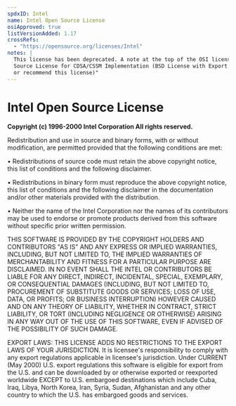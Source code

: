 ```yaml
---
spdxID: Intel
name: Intel Open Source License
osiApproved: true
listVersionAdded: 1.17
crossRefs: 
  - "https://opensource.org/licenses/Intel"
notes: |
  This license has been deprecated. A note at the top of the OSI license page states, "The Intel Open
  Source License for CDSA/CSSM Implementation (BSD License with Export Notice) (Intel has ceased to use
  or recommend this license)"
---
```


# Intel Open Source License

**Copyright (c) 1996-2000 Intel Corporation All rights reserved.**

Redistribution and use in source and binary forms, with or without modification, are permitted provided that the following conditions are met:

• Redistributions of source code must retain the above copyright notice, this list of conditions and the following disclaimer.

• Redistributions in binary form must reproduce the above copyright notice, this list of conditions and the following disclaimer in the documentation and/or other materials provided with the distribution.

• Neither the name of the Intel Corporation nor the names of its contributors may be used to endorse or promote products derived from this software without specific prior written permission.

THIS SOFTWARE IS PROVIDED BY THE COPYRIGHT HOLDERS AND CONTRIBUTORS "AS IS" AND ANY EXPRESS OR IMPLIED WARRANTIES, INCLUDING, BUT NOT LIMITED TO, THE IMPLIED WARRANTIES OF MERCHANTABILITY AND FITNESS FOR A PARTICULAR PURPOSE ARE DISCLAIMED. IN NO EVENT SHALL THE INTEL OR CONTRIBUTORS BE LIABLE FOR ANY DIRECT, INDIRECT, INCIDENTAL, SPECIAL, EXEMPLARY, OR CONSEQUENTIAL DAMAGES (INCLUDING, BUT NOT LIMITED TO, PROCUREMENT OF SUBSTITUTE GOODS OR SERVICES; LOSS OF USE, DATA, OR PROFITS; OR BUSINESS INTERRUPTION) HOWEVER CAUSED AND ON ANY THEORY OF LIABILITY, WHETHER IN CONTRACT, STRICT LIABILITY, OR TORT (INCLUDING NEGLIGENCE OR OTHERWISE) ARISING IN ANY WAY OUT OF THE USE OF THIS SOFTWARE, EVEN IF ADVISED OF THE POSSIBILITY OF SUCH DAMAGE.

EXPORT LAWS: THIS LICENSE ADDS NO RESTRICTIONS TO THE EXPORT LAWS OF YOUR JURISDICTION. It is licensee's responsibility to comply with any export regulations applicable in licensee's jurisdiction. Under CURRENT (May 2000) U.S. export regulations this software is eligible for export from the U.S. and can be downloaded by or otherwise exported or reexported worldwide EXCEPT to U.S. embargoed destinations which include Cuba, Iraq, Libya, North Korea, Iran, Syria, Sudan, Afghanistan and any other country to which the U.S. has embargoed goods and services.
